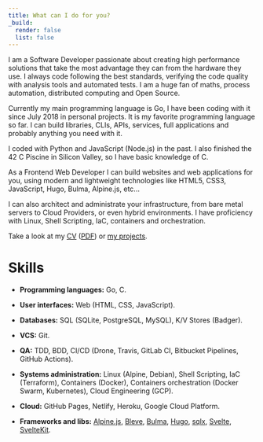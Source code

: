 ```yaml
---
title: What can I do for you?
_build:
  render: false
  list: false
---
```


I am a Software Developer passionate about creating high performance solutions
that take the most advantage they can from the hardware they use. I always code
following the best standards, verifying the code quality with analysis tools
and automated tests. I am a huge fan of maths, process automation, distributed
computing and Open Source.

Currently my main programming language is Go, I have been coding with it since
July 2018 in personal projects. It is my favorite programming language so far.
I can build libraries, CLIs, APIs, services, full applications and probably
anything you need with it.

I coded with Python and JavaScript (Node.js) in the past. I also finished the
42 C Piscine in Silicon Valley, so I have basic knowledge of C.

As a Frontend Web Developer I can build websites and web applications for you,
using modern and lightweight technologies like HTML5, CSS3, JavaScript, Hugo,
Bulma, Alpine.js, etc...

I can also architect and administrate your infrastructure, from bare metal
servers to Cloud Providers, or even hybrid environments. I have proficiency
with Linux, Shell Scripting, IaC, containers and orchestration.

Take a look at my [CV](https://docs.google.com/document/d/1dbXk7CYAAG_MefJ4i5bddwkH6z9esE-y-NjpB1_PGdQ/edit?usp=sharing) ([PDF](/en/cv.pdf))
or [my projects](./../projects).

# Skills

* **Programming languages:** Go, C.

* **User interfaces:** Web (HTML, CSS, JavaScript).

* **Databases:** SQL (SQLite, PostgreSQL, MySQL), K/V Stores (Badger).

* **VCS:** Git.

* **QA:** TDD, BDD, CI/CD (Drone, Travis, GitLab CI, Bitbucket Pipelines,
  GitHub Actions).

* **Systems administration:** Linux (Alpine, Debian), Shell Scripting,
  IaC (Terraform), Containers (Docker), Containers orchestration (Docker Swarm,
  Kubernetes), Cloud Engineering (GCP).

* **Cloud:** GitHub Pages, Netlify, Heroku, Google Cloud Platform.

* **Frameworks and libs:** [Alpine.js](https://github.com/alpinejs/alpine),
  [Bleve](https://www.blevesearch.com/), [Bulma](bulma.io/),
  [Hugo](https://gohugo.io/), [sqlx](http://jmoiron.github.io/sqlx/),
  [Svelte](https://svelte.dev/), [SvelteKit](https://kit.svelte.dev/).

